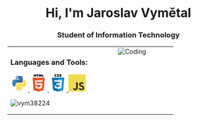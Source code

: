 <h1 align="center">Hi, I'm Jaroslav Vymětal</h1>
<h3 align="center">Student of Information Technology</h3>

<table width="100%" align="center" border: none;">
  <tr>
    <td style="width: 50%; vertical-align: top; text-align: left; border: none;">
      <h3>Languages and Tools:</h3>
      <p>
        <a href="https://www.python.org" target="_blank" rel="noreferrer">
          <img src="https://raw.githubusercontent.com/devicons/devicon/master/icons/python/python-original.svg" alt="python" width="40" height="40"/>
        </a>
        <a href="https://www.w3.org/html/" target="_blank" rel="noreferrer">
          <img src="https://raw.githubusercontent.com/devicons/devicon/master/icons/html5/html5-original-wordmark.svg" alt="html5" width="40" height="40"/>
        </a>
        <a href="https://www.w3schools.com/css/" target="_blank" rel="noreferrer">
          <img src="https://raw.githubusercontent.com/devicons/devicon/master/icons/css3/css3-original-wordmark.svg" alt="css3" width="40" height="40"/>
        </a>
        <a href="https://developer.mozilla.org/en-US/docs/Web/JavaScript" target="_blank" rel="noreferrer">
          <img src="https://raw.githubusercontent.com/devicons/devicon/master/icons/javascript/javascript-original.svg" alt="javascript" width="40" height="40"/>
        </a>
      </p>
      <p>
        <img src="https://github-readme-stats.vercel.app/api/top-langs?username=vym38224&show_icons=true&locale=en&layout=compact" alt="vym38224"/>
      </p>
    </td>
    <td style="width: 50%; vertical-align: top; text-align: center; border: none;">
      <img src="https://i.pinimg.com/originals/e1/f3/41/e1f3413bf5036045713341394f617225.gif" alt="Coding" width="auto"/>
    </td>
  </tr>
</table>
